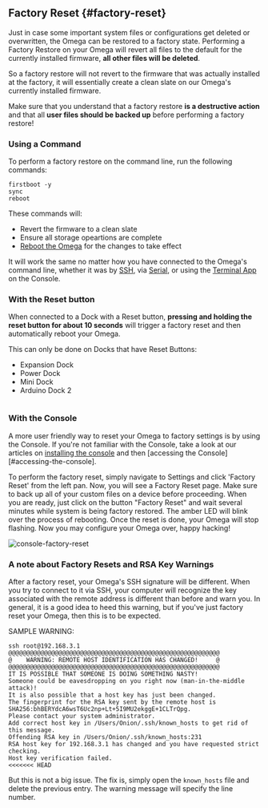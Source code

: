 ## Factory Reset {#factory-reset}

Just in case some important system files or configurations get deleted or overwritten, the Omega can be restored to a factory state. Performing a Factory Restore on your Omega will revert all files to the default for the currently installed firmware, **all other files will be deleted**.

So a factory restore will not revert to the firmware that was actually installed at the factory, it will essentially create a clean slate on our Omega's currently installed firmware.

Make sure that you understand that a factory restore **is a destructive action** and that all **user files should be backed up** before performing a factory restore!



### Using a Command

To perform a factory restore on the command line, run the following commands:

```
firstboot -y
sync
reboot
```

These commands will:

* Revert the firmware to a clean slate
* Ensure all storage opeartions are complete
* [Reboot the Omega](#rebooting) for the changes to take effect

It will work the same no matter how you have connected to the Omega's command line, whether it was by [SSH](#connecting-to-the-omega-terminal-ssh), via [Serial](#connecting-to-the-omega-terminal-serial), or using the [Terminal App](#developing-using-the-console-terminal-app) on the Console.



### With the Reset button

When connected to a Dock with a Reset button, **pressing and holding the reset button for about 10 seconds** will trigger a factory reset and then automatically reboot your Omega.

This can only be done on Docks that have Reset Buttons:

* Expansion Dock
* Power Dock
* Mini Dock
* Arduino Dock 2


<!-- Illustrations that point out reset buttons on each of the docks -->
```{r child = './Component-Reset-Button-Photos.md'}
```

<!-- TODO: add this section -->

### With the Console

A more user friendly way to reset your Omega to factory settings is by using the Console. If you're not familiar with the Console, take a look at our articles on [installing the console](#console-series-installing-the-console) and then [accessing the Console][#accessing-the-console].

To perform the factory reset, simply navigate to Settings and click 'Factory Reset' from the left pan. Now, you will see a Factory Reset page. Make sure to back up all of your custom files on a device before proceeding. When you are ready, just click on the button "Factory Reset" and wait several minutes while system is being factory restored. The amber LED will blink over the process of rebooting. Once the reset is done, your Omega will stop flashing. Now you may configure your Omega over, happy hacking!

![console-factory-reset](https://raw.githubusercontent.com/OnionIoT/Onion-Docs/master/Omega2/Documentation/Hardware-Overview/Doing-Stuff/img/console-factory-reset.PNG)

### A note about Factory Resets and RSA Key Warnings

After a factory reset, your Omega's SSH signature will be different. When you try to connect to it via SSH, your computer will recognize the key associated with the remote address is different than before and warn you. In general, it is a good idea to heed this warning, but if you've just factory reset your Omega, then this is to be expected.

SAMPLE WARNING:

```
ssh root@192.168.3.1
@@@@@@@@@@@@@@@@@@@@@@@@@@@@@@@@@@@@@@@@@@@@@@@@@@@@@@@@@@@
@    WARNING: REMOTE HOST IDENTIFICATION HAS CHANGED!     @
@@@@@@@@@@@@@@@@@@@@@@@@@@@@@@@@@@@@@@@@@@@@@@@@@@@@@@@@@@@
IT IS POSSIBLE THAT SOMEONE IS DOING SOMETHING NASTY!
Someone could be eavesdropping on you right now (man-in-the-middle attack)!
It is also possible that a host key has just been changed.
The fingerprint for the RSA key sent by the remote host is
SHA256:bhBERYdcA6wsT6Uc2np+Lt+5I9MU2ekggE+1CLTrQpg.
Please contact your system administrator.
Add correct host key in /Users/Onion/.ssh/known_hosts to get rid of this message.
Offending RSA key in /Users/Onion/.ssh/known_hosts:231
RSA host key for 192.168.3.1 has changed and you have requested strict checking.
Host key verification failed.
<<<<<<< HEAD
```
But this is not a big issue. The fix is, simply open the `known_hosts` file and delete the previous entry. The warning message will specify the line number.
